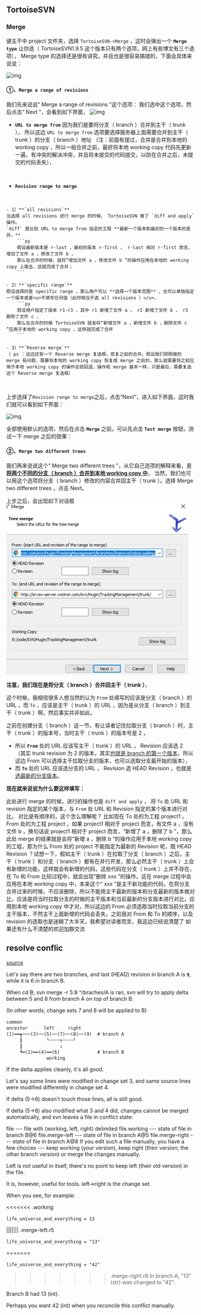 ## TortoiseSVN

### Merge

键主干中 project 文件夹，选择 `TortoiseSVN->Merge` ，这时会弹出一个 **`Merge type`** 让你选（ TortoiseSVN1.9.5 这个版本只有两个选项，网上有些博文有三个选项）， Merge type 的选择还是很有讲究，并且也是很容易搞错的，下面会具体来说说：

![img](https://images2017.cnblogs.com/blog/991670/201707/991670-20170726140612593-1347989149.png)


#### ①、**`Merge a range of revisions`**

我们先来说说“ Merge a range of revisions ”这个选项： 
我们选中这个选项，然后点击“ Next ”，会看到如下界面，
![img](https://images2017.cnblogs.com/blog/991670/201707/991670-20170726144312687-552715722.png)

- **`URL to merge from`**
因为我们是要将分支（ branch ）合并到主干（ trunk ），
所以这边 `URL to merge from` 选项要选择服务器上面需要合并到主干（ trunk ）的分支（ branch ）地址
（注：前面有提过，合并是合并到本地的 working copy ，所以一般合并之前，最好将本地 working copy 代码先更新一遍，有冲突的解决冲突，并且将未提交的代码提交，以防在合并之后，未提交的代码丢失），
<br>

- **`Revision range to merge`**
<br>

    - 1）**`all revisions`**
    当选择 all revisions 进行 merge 的时候， TortoiseSVN 做了 `diff and apply` 操作。 
    `diff` 是比较 URL to merge from 指定的工程 **最新一个版本和最初的一个版本的差异，**
        ```py
        假设最新版本是 r-last ，最初的版本 r-first ， r-last 相对 r-first 而言，增加了文件 a ，修改了文件 b ，
        那么在合并的时候，就将“增加文件 a ，修改文件 b ”的操作应用在本地的 working copy 上面去，这就完成了合并；
        ```

    - 2）**`specific range`**
    假设选择的是 specific range ，那么用户可以 **选择一个版本范围** ，也可以单独指定一个版本或者<u>不填写任何值（此时相当于选 all revisions ）</u>，
        ```py
        假设用户指定了版本 r1-r3 ，其中 r1 新增了文件 a ， r2 新增了文件 b ， r3 删除了文件 c ，
        那么在合并的时候 TortoiseSVN 就会将“新增文件 a ，新增文件 b ，删除文件 c ”应用于本地的 working copy ，这样就完成了合并 
        ```

    - 3）**`Reverse merge`**
    （ ps ：这边还有一个 Reverse merge 复选框，恢复之前的合并。假设我们刚刚做的 merge 有问题，需要将本地的 working copy 恢复成 merge 之前的，那么就需要将之前应用于本地 working copy 的操作全部回退，操作和 merge 基本一样，只是最后，需要复选这个 Reverse merge 复选框）

<br>

上步选择了`Revision range to merge`之后，点击“Next”，进入如下界面，这时我们就可以看到如下界面：

![img](https://images2017.cnblogs.com/blog/991670/201707/991670-20170726161944890-519944457.png)


全部使用默认的选项，然后在点击 **`Merge`** 之前，可以先点击 **`Test merge`** 按钮，测试一下 merge 之后的效果：



#### ②、**`Merge two different trees`**

我们再来说说这个“ Merge two different trees ”，从它自己选项的解释来看，是 **<u>将两个不同的分支（ branch ）合并到本地 working copy 中</u>**，
当然，我们也可以用这个选项将分支（ branch ）修改的内容合并回主干（ trunk ）。选择 Merge two different trees ，点击 Next。

上步之后，会出现如下对话框
![img](img/TortoiseSVN/Merge_two_different_trees.png)

**注意，我们现在是将分支（ branch ）合并回主干（ trunk ）**，

这个时候，我相信很多人想当然的认为 `From` 处填写的应该是分支（ branch ）的 URL ，而 `To` ，应该是主干（ trunk ）的 URL ，因为是从分支（ branch ）到主干（ trunk ）啊，然后事实并非如此。

之前在创建分支（ branch ）这一节，有让读者记住拉取分支（ branch ）时，主干（ trunk ）的版本号，当时主干（ trunk ）的版本号是 2 ，
- 所以 **`From`** 处的 URL 应该写主干（ trunk ）的 URL ， Revision 应该选 2 （其实 trunk revision 为 2 的版本，其实<u>也就是 branch 的第一个版本</u>，所以这边 From 可以选择主干拉取分支的版本，也可以选取分支最开始的版本），
- 而 **`To`** 处的 URL 应该选分支的 URL ， Revision 选 HEAD Revision ，也就是<u>选最新的分支版本</u>。

**现在就来说说为什么要这样填写：**

此处进行 merge 的时候，进行的操作也是 `diff and apply` ，
将 `To` 处 URL 和 revision 指定的某个版本，与 `From` 处 URL 和 Revision 指定的某个版本进行对比，
对比是有顺序的，这个怎么理解呢？
比如现在 To 处的为工程 project1 ， From 处的为工程 project ，如果 project1 相对于 project 而言，有文件 a ，没有文件 b ，换句话说 project1 相对于 project 而言，“新增了 a ，删除了 b ”，那么此处 merge 的结果就是会将“新增 a ，删除 b ”的操作应用于本地 working copy 的工程，那为什么 From 处的 project 不能指定为最新的 Revision 呢，既 HEAD Revision ？试想一下，假如主干（ trunk ）在拉取了分支（ branch ）之后，主干（ trunk ）和分支（ branch ）都有在并行开发，那么必然主干（ trunk ）上会有新增的功能，这样就会有新增的代码，这些代码在分支（ trunk ）上并不存在，在 To 和 From 比较过程中，就会出现“删除 xxx ”的操作，这在 merge 过程中会应用在本地 working copy 中，本来这个“ xxx ”是主干新功能的代码，在将分支合并过来的时候，不应该删除，所以不能用主干最新的版本和分支最新的版本做对比，应该是将当时拉取分支的时候的主干版本和当前最新的分支版本进行对比，应用到本地 working copy 中才对，所以这边的 From 必须选取当时拉取当前分支的主干版本，不然主干上面新增的代码会丢失，之前我对 From 和 To 的顺序，以及 revision 的选取也是迷糊了大半天，我希望对读者而言，我这边已经说清楚了 如果还有什么不清楚的欢迎加群交流


## resolve conflic

[source](https://stackoverflow.com/questions/7679113/differences-between-svn-merge-left-right-working-files-after-conflicts)

Let's say there are two branches, and last (HEAD) revision in branch A is **`9`**, while it is 6 in branch B.

When cd B; svn merge -r 5:8 ^/braches/A is ran, svn will try to apply delta between 5 and 8 from branch A on top of branch B.

(In other words, change sets 7 and 8 will be applied to B)
```
common
ancestor      left     right
(1)━━┱───(3)──(5)──(7)──(8)──(9)  # branch A
     ┃         └┄┄┄┄┬┄┄┄┄┘
     ┃              ↓
     ┗━(2)━━(4)━━(6)              # branch B
               working
```
If the delta applies cleanly, it's all good.

Let's say some lines were modified in change set 3, and same source lines were modified differently in change set 4.

If delta (5→8) doesn't touch those lines, all is still good.

If delta (5→8) also modified what 3 and 4 did, changes cannot be merged automatically, and svn leaves a file in conflict state:

file --- file with (working, left, right) delimited
file.working --- state of file in branch B@6
file.merge-left --- state of file in branch A@5
file.merge-right --- state of file in branch A@8
If you edit such a file manually, you have a few choices --- keep working (your version), keep right (their version; the other branch version) or merge the changes manually.

Left is not useful in itself, there's no point to keep left (their old version) in the file.

It is, however, useful for tools. left→right is the change set.

When you see, for example:

<<<<<<< .working

    life_universe_and_everything = 13

||||||| .merge-left.r5

    life_universe_and_everything = "13"

=======

    life_universe_and_everything = "42"

>>>>>>> .merge-right.r8
In branch A, "13" (str) was changed to "42".

Branch B had 13 (int).

Perhaps you want 42 (int) when you reconcile this conflict manually.



<u></u>

<br>

<br><br><br><br><br><br><br><br><br><br><br><br><br><br>
<br><br><br><br><br><br><br><br><br><br><br><br><br><br>


![img]()



